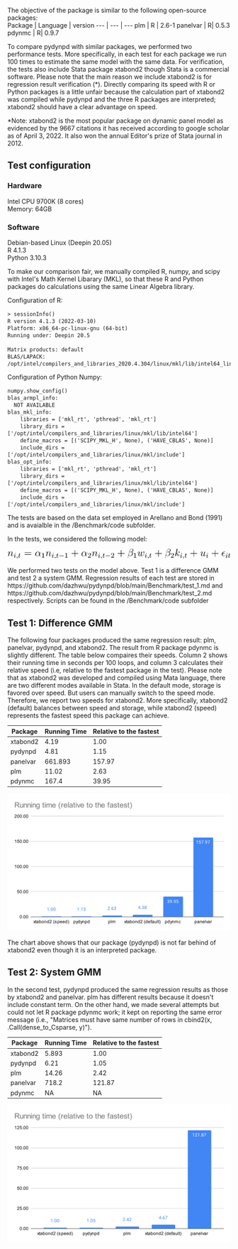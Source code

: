 
The objective of the package is similar to the following open-source packages: <br>
Package | Language | version
--- | --- | ---
plm | R | 2.6-1
panelvar | R| 0.5.3
pdynmc | R| 0.9.7

To compare pydynpd with similar packages, we performed two performance tests. More specifically, in each test for each package we run 100 times to estimate the same model with the same data. For verification, the tests also include Stata package xtabond2 though Stata is a commercial software. Please note that the main reason we include xtabond2 is for regression result verification (\*). Directly comparing its speed with R or Python packages is a little unfair because the calculation part of xtabond2 was compiled while pydynpd and the three R packages are interpreted; xtabond2 should have a clear advantage on speed. 

*Note: xtabond2 is the most popular package on dynamic panel model as evidenced by the 9667 citations it has received according to google scholar as of April 3, 2022. It also won the annual Editor's prize of Stata journal in 2012.

## Test configuration
### Hardware
Intel CPU 9700K (8 cores) <br>
Memory: 64GB <br>

### Software
Debian-based Linux (Deepin 20.05) <br>
R 4.1.3 <br>
Python 3.10.3 <br>
<p>To make our comparison fair, we manually compiled R, numpy, and scipy with Intel's Math Kernel Libarary (MKL), so that these R and Python packages do calculations using the same Linear Algebra library.</p>

Configuration of R:
```
> sessionInfo()
R version 4.1.3 (2022-03-10)
Platform: x86_64-pc-linux-gnu (64-bit)
Running under: Deepin 20.5

Matrix products: default
BLAS/LAPACK: /opt/intel/compilers_and_libraries_2020.4.304/linux/mkl/lib/intel64_lin/libmkl_gf_lp64.so
```
Configuration of Python Numpy:
```
numpy.show_config()
blas_armpl_info:
  NOT AVAILABLE
blas_mkl_info:
    libraries = ['mkl_rt', 'pthread', 'mkl_rt']
    library_dirs = ['/opt/intel/compilers_and_libraries/linux/mkl/lib/intel64']
    define_macros = [('SCIPY_MKL_H', None), ('HAVE_CBLAS', None)]
    include_dirs = ['/opt/intel/compilers_and_libraries/linux/mkl/include']
blas_opt_info:
    libraries = ['mkl_rt', 'pthread', 'mkl_rt']
    library_dirs = ['/opt/intel/compilers_and_libraries/linux/mkl/lib/intel64']
    define_macros = [('SCIPY_MKL_H', None), ('HAVE_CBLAS', None)]
    include_dirs = ['/opt/intel/compilers_and_libraries/linux/mkl/include']
```

<p>The tests are based on the data set employed in Arellano and Bond (1991) and is avaialble in the /Benchmark/code subfolder. </p>

<p>In the tests, we considered the following model:</p>

![Alt text](./images/benchmark_model_1_Eqn.svg) <br>

<p>We performed two tests on the model above. Test 1 is a difference GMM and test 2 a system GMM. Regression results of each test are stored in https://github.com/dazhwu/pydynpd/blob/main/Benchmark/test_1.md and https://github.com/dazhwu/pydynpd/blob/main/Benchmark/test_2.md respectively. Scripts can be found in the /Benchmark/code subfolder</p>


## Test 1: Difference GMM
The following four packages produced the same regression result: plm, panelvar, pydynpd, and xtabond2. The result from R package pdynmc is slightly different. The table below compaires their speeds. Column 2 shows their running time in seconds per 100 loops, and column 3 calculates their relative speed (i.e, relative to the fastest package in the test). Please note that as xtabond2 was developed and compiled using Mata language, there are two different modes available in Stata. In the default mode, storage is favored over speed. But users can manually switch to the speed mode. Therefore, we report two speeds for xtabond2. More specifically, xtabond2 (default) balances between speed and storage, while xtabond2 (speed) represents the fastest speed this package can achieve.


| Package            | Running Time | Relative to the fastest |
| ------------------ | ------------ | ----------------------- |
| xtabond2           | 4.19         | 1.00                    |
| pydynpd            | 4.81         | 1.15                    |
| panelvar           | 661.893      | 157.97                  |
| plm                | 11.02        | 2.63                    |
| pdynmc             | 167.4        | 39.95                   |


![Alt text](./images/Test_1.svg)

The chart above shows that our package (pydynpd) is not far behind of xtabond2 even though it is an interpreted package.


## Test 2: System GMM

In the second test, pydynpd produced the same regression results as those by xtabond2 and panelvar. plm has different results because it doesn't include constant term. On the other hand, we made several attempts but could not let R package pdynmc work; it kept on reporting the same error message (i.e., "Matrices must have same number of rows in cbind2(x, .Call(dense_to_Csparse, y)").

| Package            | Running Time | Relative to the fastest |
| ------------------ | ------------ | ----------------------- |
| xtabond2           | 5.893        | 1.00                    |
| pydynpd            | 6.21         | 1.05                    |
| plm                | 14.26        | 2.42                    |
| panelvar           | 718.2        | 121.87                  |
| pdynmc             | NA           | NA                      |


![Alt text](./images/Test_2.svg)


